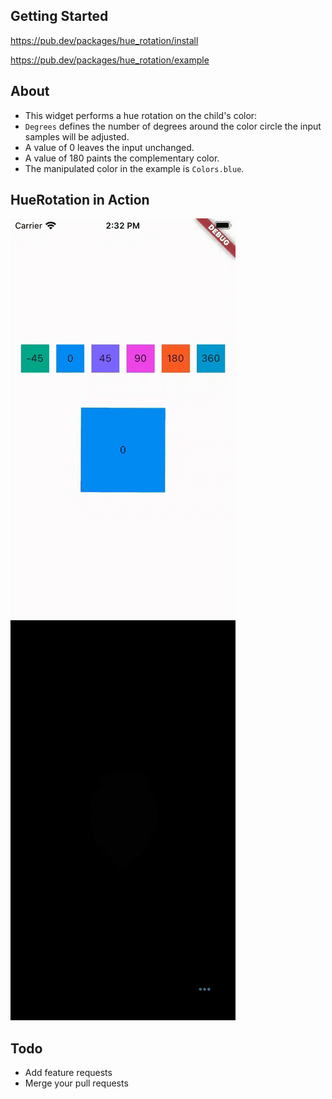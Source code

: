 ## Getting Started

https://pub.dev/packages/hue_rotation/install

https://pub.dev/packages/hue_rotation/example

## About

* This widget performs a hue rotation on the child's color:
* `Degrees` defines the number of degrees around the color circle the input samples will be adjusted.
* A value of 0 leaves the input unchanged.
* A value of 180 paints the complementary color.
* The manipulated color in the example is `Colors.blue`.

## HueRotation in Action

![Screenrecording](https://raw.githubusercontent.com/nohli/hue_rotation/master/example/assets/preview.gif)
![Screenrecording](https://raw.githubusercontent.com/nohli/hue_rotation/master/example/assets/breathe.gif)

## Todo

* Add feature requests
* Merge your pull requests
